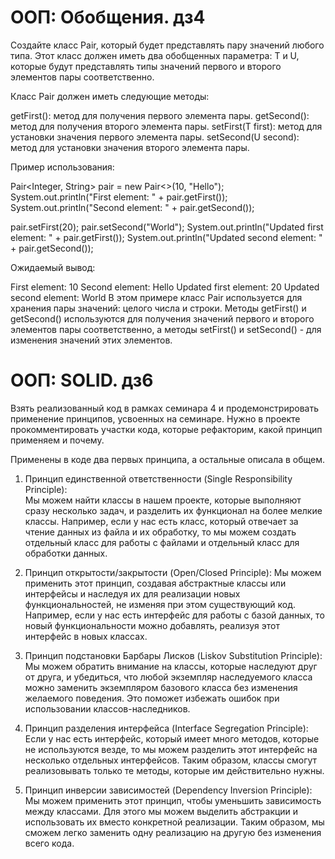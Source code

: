 # ООП: Обобщения. дз4  

Создайте класс Pair, который будет представлять пару значений любого типа. Этот класс должен иметь два обобщенных параметра: T и U, которые будут представлять типы значений первого и второго элементов пары соответственно.

Класс Pair должен иметь следующие методы:

getFirst(): метод для получения первого элемента пары.
getSecond(): метод для получения второго элемента пары.
setFirst(T first): метод для установки значения первого элемента пары.
setSecond(U second): метод для установки значения второго элемента пары.

Пример использования:

Pair<Integer, String> pair = new Pair<>(10, "Hello");
System.out.println("First element: " + pair.getFirst());
System.out.println("Second element: " + pair.getSecond());

pair.setFirst(20);
pair.setSecond("World");
System.out.println("Updated first element: " + pair.getFirst());
System.out.println("Updated second element: " + pair.getSecond());

Ожидаемый вывод:

First element: 10
Second element: Hello
Updated first element: 20
Updated second element: World
В этом примере класс Pair используется для хранения пары значений: целого числа и строки. Методы getFirst() и getSecond() используются для получения значений первого и второго элементов пары соответственно, а методы setFirst() и setSecond() - для изменения значений этих элементов.

# ООП: SOLID. дз6
Взять реализованный код в рамках семинара 4 и продемонстрировать применение принципов, усвоенных на семинаре.
Нужно в проекте прокомментировать участки кода, которые рефакторим, какой принцип применяем и почему.

Применены в коде два первых принципа, а остальные описала в общем.  

1. Принцип единственной ответственности (Single Responsibility
Principle):  
Мы можем найти классы в нашем проекте, которые выполняют сразу несколько задач, и разделить их функционал на более мелкие классы.
Например, если у нас есть класс, который отвечает за чтение данных из файла и их обработку, то мы можем создать отдельный класс для работы с файлами и отдельный класс для обработки данных.  

2. Принцип открытости/закрытости (Open/Closed Principle):
Мы можем применить этот принцип, создавая абстрактные классы или интерфейсы и наследуя их для реализации новых функциональностей, не изменяя при этом существующий код. Например, если у нас есть интерфейс для работы с базой данных, то новый функциональности можно добавлять, реализуя этот интерфейс в новых классах.  

3. Принцип подстановки Барбары Лисков (Liskov Substitution Principle):
Мы можем обратить внимание на классы, которые наследуют друг от друга, и убедиться, что любой экземпляр наследуемого класса можно заменить экземпляром базового класса без изменения желаемого поведения. Это поможет избежать ошибок при использовании классов-наследников.    

4. Принцип разделения интерфейса (Interface Segregation Principle):
Если у нас есть интерфейс, который имеет много методов, которые не используются везде, то мы можем разделить этот интерфейс на несколько отдельных интерфейсов. Таким образом, классы смогут реализовывать только те методы, которые им действительно нужны.

5. Принцип инверсии зависимостей (Dependency Inversion Principle):
Мы можем применить этот принцип, чтобы уменьшить зависимость между классами. Для этого мы можем выделить абстракции и использовать их вместо конкретной реализации. Таким образом, мы сможем легко заменить одну реализацию на другую без изменения всего кода.  
